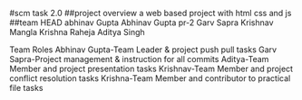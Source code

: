 #scm task 2.0
##project overview
a web based project with html css and js
##team
HEAD
abhinav Gupta
Abhinav Gupta
pr-2
Garv Sapra
Krishnav Mangla
Krishna Raheja
Aditya Singh

Team Roles
Abhinav Gupta-Team Leader & project push pull tasks 
Garv Sapra-Project management & instruction for all commits
Aditya-Team Member and project presentation tasks
Krishnav-Team Member and project conflict resolution tasks
Krishna-Team Member and contributor to practical file tasks
